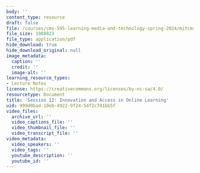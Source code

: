 ```yaml
---
body: ''
content_type: resource
draft: false
file: /courses/cms-595-learning-media-and-technology-spring-2024/mitcms_595_s24_ses12.pdf
file_size: 1988823
file_type: application/pdf
hide_download: true
hide_download_original: null
image_metadata:
  caption: ''
  credit: ''
  image-alt: ''
learning_resource_types:
- Lecture Notes
license: https://creativecommons.org/licenses/by-nc-sa/4.0/
resourcetype: Document
title: 'Session 12: Innovation and Access in Online Learning'
uid: 999d0bad-10eb-4922-9f24-54f2c741bb5f
video_files:
  archive_url: ''
  video_captions_file: ''
  video_thumbnail_file: ''
  video_transcript_file: ''
video_metadata:
  video_speakers: ''
  video_tags: ''
  youtube_description: ''
  youtube_id: ''
---
```

